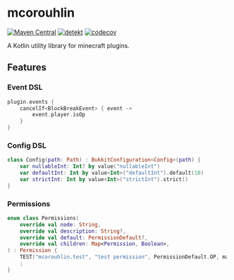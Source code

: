 # mcorouhlin

[![Maven Central](https://img.shields.io/maven-central/v/land.vani.mcorouhlin/mcorouhlin-api)](https://search.maven.org/search?q=g:land.vani.mcorouhlin)
[![detekt](https://github.com/vaniland-mc/mcorouhlin/actions/workflows/detekt.yml/badge.svg)](https://github.com/vaniland-mc/mcorouhlin/actions/workflows/detekt.yml)
[![codecov](https://codecov.io/gh/vaniland-mc/mcorouhlin/branch/main/graph/badge.svg?token=Qh9dZllma8)](https://codecov.io/gh/vaniland-mc/mcorouhlin)

A Kotlin utility library for minecraft plugins.

## Features

### Event DSL

```kotlin
plugin.events {
    cancelIf<BlockBreakEvent> { event ->
        event.player.isOp
    }
}
```

### Config DSL

```kotlin
class Config(path: Path) : BukkitConfiguration<Config>(path) {
    var nullableInt: Int? by value("nullableInt")
    var defaultInt: Int by value<Int>("defaultInt").default(10)
    var strictInt: Int by value<Int>("strictInt").strict()
}
```

### Permissions

```kotlin
enum class Permissions(
    override val node: String,
    override val description: String?,
    override val default: PermissionDefault?,
    override val children: Map<Permission, Boolean>,
) : Permission {
    TEST("mcorouhlin.test", "test permission", PermissionDefault.OP, mapOf()),
    ;
}
```
